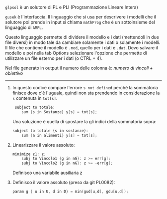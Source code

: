 `glpsol` è un solutore di PL e PLI (Programmazione Lineare Intera)

`gusek` è l'interfaccia. Il linguaggio che si usa per descrivere i modelli che il solutore poi prende in input si chiama `mathProg` che è un sottoinsieme del linguaggio di `AMPL`.

Questo linguaggio permette di dividere il modello e i dati (mettendoli in due file diversi) in modo tale da cambiare solamente i dati o solamente i modelli.
 Il file che contiene il modello è `.mod`, quello per i dati è `.dat`. Devo salvare il modello e poi nella tab Options selezionare l'opzione che permette di utilizzare un file esterno per i dati (o CTRL + 4).

Nel file generato in output il numero delle colonna è: *numero di vincoli + obiettivo*  

---

1. In questo codice compare l'errore `s not defined` perchè la sommatoria finisce dove c'è l'uguale, quindi non sta prendendo in considerazione la `s` contenuta in `tot[s]`.   
   
   ```go
    subject to totale:
       sum {s in Sostanze} y[s] = tot[s];
   ```
   
   Una soluzione è quella di spostare la gli indici della sommatoria sopra:
   
   ```go
   subject to totale {s in sostanze}:
       sum {a in alimenti} y[s] = tot[s];
   ```

2. Linearizzare il valore assoluto:
   
   ```go
   minimize z1: z;
       subj to Vincolo1 {g in nG}: z >= err[g];
       subj to Vincolo2 {g in nG}: z >= -err[g];
   ```
   
   Definisco una variabile ausiliaria z

3. Definisco il valore assoluto (preso da git PL0082):
   
   ```go
   param g { u in U, d in D} = min(gud[u,d], gdu[u,d]);
   ```
